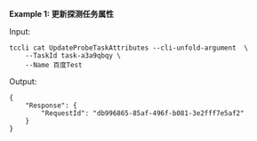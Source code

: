**Example 1: 更新探测任务属性**



Input: 

```
tccli cat UpdateProbeTaskAttributes --cli-unfold-argument  \
    --TaskId task-a3a9qbqy \
    --Name 百度Test
```

Output: 
```
{
    "Response": {
        "RequestId": "db996865-85af-496f-b081-3e2fff7e5af2"
    }
}
```

